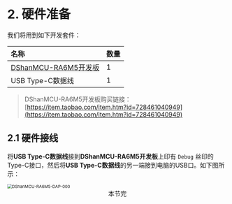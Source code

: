 # 2. 硬件准备

我们将用到如下开发套件：

| 名称                                                         | 数量 |
| :----------------------------------------------------------- | :--- |
| [DShanMCU-RA6M5开发板](https://item.taobao.com/item.htm?id=728461040949) | 1    |
| USB Type-C数据线                                             | 1    |

> DShanMCU-RA6M5开发板购买链接： [https://item.taobao.com/item.htm?id=728461040949](https://item.taobao.com/item.htm?id=728461040949)


## 2.1 硬件接线

将**USB Type-C数据线**接到**DShanMCU-RA6M5开发板**上印有 `Debug` 丝印的Type-C接口，然后将**USB Type-C数据线**的另一端接到电脑的USB口。如下图所示：

<img src="http://photos.100ask.net/renesas-docs/DShanMCU_RA6M5/e2studio_use_dap/DShanMCU-RA6M5-DAP-000.png" alt="DShanMCU-RA6M5-DAP-000" style="zoom:67%;" />


<center>本节完</center>

<div STYLE="page-break-after: always;"></div>
